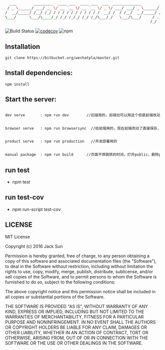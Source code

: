 ```bash
                                                                             __
  ___        _________  ____ ___  ____ ___  ___  _____________        ____  / /___ _
 / _ \______/ ___/ __ \/ __ `__ \/ __ `__ \/ _ \/ ___/ ___/ _ \______/ __ \/ / __ `/
/  __/_____/ /__/ /_/ / / / / / / / / / / /  __/ /  / /__/  __/_____/ /_/ / / /_/ /
\___/      \___/\____/_/ /_/ /_/_/ /_/ /_/\___/_/   \___/\___/     / .___/_/\__,_/
                                                                  /_/
```

![Build Status](https://travis-ci.org/sunNode/commerce.svg?branch=master)
[![codecov](https://codecov.io/gh/sunNode/node-cluster-email/branch/master/graph/badge.svg)](https://codecov.io/gh/sunNode/node-cluster-email)
![npm](https://img.shields.io/npm/v/npm.svg)



## Installation
    git clone https://bitbucket.org/wechatpla/master.git


## Install dependencies:
    npm install

## Start the server:

```bash

dev serve       : npm run dev        //后端用的，前端也可以用这个但是前端改动会重启服务器，然后刷新浏览器

```

```bash

browser serve   : npm run browsersync  //给前端用的，现在前端改动了直接保存，页面会自动刷新

```

```bash

product serve   : npm run production   //开发部署用的

```

```bash

manual package  : npm run build      //页面不停跳转的时间，打开public，删除public——js-build&&public-css-build，跑一下这个命令

```



## run test

* npm test

## run test-cov

* npm run-script test-cov

## LICENSE

MIT License

Copyright (c) 2016 Jack Sun

Permission is hereby granted, free of charge, to any person obtaining a copy
of this software and associated documentation files (the "Software"), to deal
in the Software without restriction, including without limitation the rights
to use, copy, modify, merge, publish, distribute, sublicense, and/or sell
copies of the Software, and to permit persons to whom the Software is
furnished to do so, subject to the following conditions:

The above copyright notice and this permission notice shall be included in all
copies or substantial portions of the Software.

THE SOFTWARE IS PROVIDED "AS IS", WITHOUT WARRANTY OF ANY KIND, EXPRESS OR
IMPLIED, INCLUDING BUT NOT LIMITED TO THE WARRANTIES OF MERCHANTABILITY,
FITNESS FOR A PARTICULAR PURPOSE AND NONINFRINGEMENT. IN NO EVENT SHALL THE
AUTHORS OR COPYRIGHT HOLDERS BE LIABLE FOR ANY CLAIM, DAMAGES OR OTHER
LIABILITY, WHETHER IN AN ACTION OF CONTRACT, TORT OR OTHERWISE, ARISING FROM,
OUT OF OR IN CONNECTION WITH THE SOFTWARE OR THE USE OR OTHER DEALINGS IN THE
SOFTWARE.

